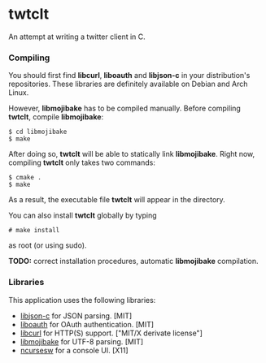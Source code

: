 twtclt
======

An attempt at writing a twitter client in C.

### Compiling

You should first find **libcurl**, **liboauth** and **libjson-c** in your distribution's repositories. These libraries are definitely available on Debian and Arch Linux.

However, **libmojibake** has to be compiled manually. Before compiling **twtclt**, compile **libmojibake**: 

    $ cd libmojibake
    $ make

After doing so, **twtclt** will be able to statically link **libmojibake**. Right now, compiling **twtclt** only takes two commands:

    $ cmake .
    $ make

As a result, the executable file **twtclt** will appear in the directory.

You can also install **twtclt** globally by typing

    # make install
    
as root (or using sudo).

**TODO:** correct installation procedures, automatic **libmojibake** compilation.

### Libraries

This application uses the following libraries:

* [libjson-c](https://github.com/json-c/json-c) for JSON parsing. \[MIT\]
* [liboauth](http://liboauth.sourceforge.net/) for OAuth authentication. \[MIT\]
* [libcurl](http://curl.haxx.se/) for HTTP(S) support. \["MIT/X derivate license"\]
* [libmojibake](https://github.com/JuliaLang/libmojibake) for UTF-8 parsing. \[MIT\]
* [ncursesw](https://www.gnu.org/software/ncurses/) for a console UI. \[X11\]
